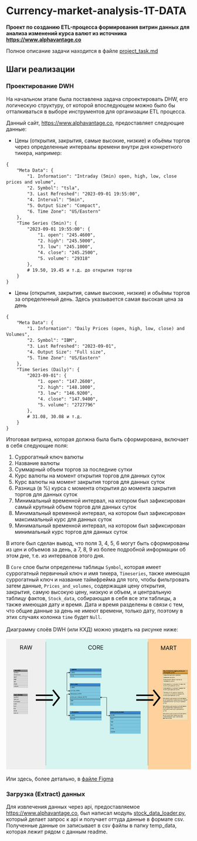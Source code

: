 # Currency-market-analysis-1T-DATA
**Проект по созданию ETL-процесса формирования витрин данных для анализа изменений курса валют из источника https://www.alphavantage.co**

Полное описание задачи находится в файле [project_task.md](./docs/project_task.md)

## Шаги реализации

### Проектирование DWH

На начальном этапе была поставлена задача спроектировать DHW, его логическую структуру, от которой впоследующем можно было бы отталкиваться в выборе инструментов для организации ETL процесса.

Данный сайт, https://www.alphavantage.co, предоставляет следующие данные:
- Цены (открытия, закрытия, самые высокие, низкие) и обьёмы торгов через определенные интервалы времени внутри дня конкретного тикера, например:
```
{
    "Meta Data": {
        "1. Information": "Intraday (5min) open, high, low, close prices and volume",
        "2. Symbol": "tsla",
        "3. Last Refreshed": "2023-09-01 19:55:00",
        "4. Interval": "5min",
        "5. Output Size": "Compact",
        "6. Time Zone": "US/Eastern"
    },
    "Time Series (5min)": {
        "2023-09-01 19:55:00": {
            "1. open": "245.4600",
            "2. high": "245.5000",
            "3. low": "245.1000",
            "4. close": "245.2500",
            "5. volume": "29318"
        },
        # 19.50, 19.45 и т.д. до открытия торгов
    }
}
```
- Цены (открытия, закрытия, самые высокие, низкие) и обьёмы торгов за определенный день. Здесь указывается самая высокая цена за день
```
{
    "Meta Data": {
        "1. Information": "Daily Prices (open, high, low, close) and Volumes",
        "2. Symbol": "IBM",
        "3. Last Refreshed": "2023-09-01",
        "4. Output Size": "Full size",
        "5. Time Zone": "US/Eastern"
    },
    "Time Series (Daily)": {
        "2023-09-01": {
            "1. open": "147.2600",
            "2. high": "148.1000",
            "3. low": "146.9200",
            "4. close": "147.9400",
            "5. volume": "2727796"
        },
        # 31.08, 30.08 и т.д.
    }
}
```

Итоговая витрина, которая должна была быть сформирована, включает в себя следующие поля:
1) Суррогатный ключ валюты
2) Название валюты
3) Суммарный объем торгов за последние сутки
4) Курс валюты на момент открытия торгов для данных суток
5) Курс валюты на момент закрытия торгов для данных суток
6) Разница (в %) курса с момента открытия до момента закрытия торгов для данных суток
7) Минимальный временной интервал, на котором был зафиксирован самый крупный объем торгов для данных суток
8) Минимальный временной интервал, на котором был зафиксирован максимальный курс для данных суток
9) Минимальный временной интервал, на котором был зафиксирован минимальный курс торгов для данных суток

В итоге был сделан вывод, что поля 3, 4, 5, 6 могут быть сформированы из цен и объемов за день, а 7, 8, 9 из более подробной информации об этом дне, т.е. из интервалов этого дня.

В `Core` слое были определены таблицы `Symbol`, которая имеет суррогатный первичный ключ и имя тикера, `Timeseries`, также имеющая суррогатный ключ и название таймфрейма для того, чтобы фильтровать затем данные, `Prices_and_volumes`, содержащая цену открытия, закрытия, самую высокую цену, низкую и объем, и центральную таблицу фактов, `Stock_data`, собирающая в себя все эти таблицы, а также имеющая дату и время. Дата и время разделены в связи с тем, что общие данные за день не имеют времени, только дату, поэтому в этих случаях колонка `time` будет `Null`.
<br></br>
Диаграмму слоёв DWH (или КХД) можно увидеть на рисунке ниже:
<br></br>
![cores diagram](./docs/img/cores_diagram.jpg)

Или здесь, более детально, в <a href="https://www.figma.com/file/TXW9UYVSf5HJ4RP1hxuNnY/Stock-market-analizing-DWH?type=design&node-id=0%3A1&mode=design&t=FP0pZhkhRQ7HmK8z-1">файле Figma</a> 

### Загрузка (Extract) данных

Для извлечения данных через api, предоставляемое https://www.alphavantage.co, был написал модуль [stock_data_loader.py](./src/stock_data_loader.py), который делает запрос к api и получает оттуда данные в формате csv. Полученные данные он записывает в csv файлы в папку temp_data, которая лежит рядом с данным readme.